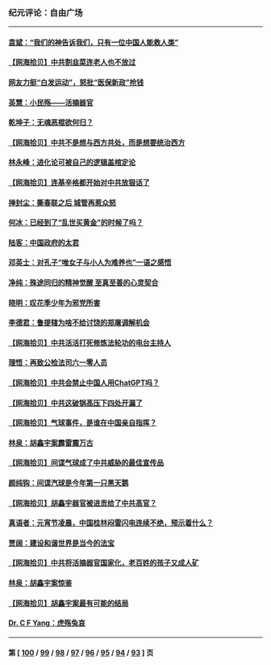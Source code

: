 ### 纪元评论：自由广场
---
#### [袁斌：“我们的神告诉我们，只有一位中国人能救人类”](../../pages/nsc993/n13933240.md) 
#### [【网海拾贝】中共割韭菜连老人也不放过](../../pages/nsc993/n13933148.md) 
#### [网友力挺“白发运动”，怒批“医保新政”抢钱](../../pages/nsc993/n13932475.md) 
#### [英慧：小民殇——活摘器官](../../pages/nsc993/n13931859.md) 
#### [乾坤子：无魂恶棍欲何归？](../../pages/nsc993/n13931878.md) 
#### [【网海拾贝】中共不是想与西方共处，而是想要统治西方](../../pages/nsc993/n13931736.md) 
#### [林永峰：进化论可被自己的逻辑盖棺定论](../../pages/nsc993/n13930862.md) 
#### [【网海拾贝】连基辛格都开始对中共放狠话了](../../pages/nsc993/n13930756.md) 
#### [掸封尘：撕春联之后 城管再惹众怒](../../pages/nsc993/n13930154.md) 
#### [何冰：已经到了“乱世买黄金”的时候了吗？](../../pages/nsc993/n13930205.md) 
#### [陆客：中国政府的太君](../../pages/nsc993/n13930190.md) 
#### [邓英士：对孔子“唯女子与小人为难养也”一语之感悟](../../pages/nsc993/n13929997.md) 
#### [净纯：殊途同归的精神觉醒 至真至善的心灵契合](../../pages/nsc993/n13930109.md) 
#### [晓明：叹花季少年为邪党所害](../../pages/nsc993/n13929781.md) 
#### [李德君：鲁提辖为啥不给讨饶的郑屠调解机会](../../pages/nsc993/n13929491.md) 
#### [【网海拾贝】中共活活打死修炼法轮功的电台主持人](../../pages/nsc993/n13929464.md) 
#### [理悟：再致公检法司六一零人员](../../pages/nsc993/n13928341.md) 
#### [【网海拾贝】中共会禁止中国人用ChatGPT吗？](../../pages/nsc993/n13927568.md) 
#### [【网海拾贝】中共这破锅高压下四处开漏了](../../pages/nsc993/n13926953.md) 
#### [【网海拾贝】气球事件，是谁在中国亲自指挥？](../../pages/nsc993/n13926256.md) 
#### [林泉：胡鑫宇案霹雷震万古](../../pages/nsc993/n13926283.md) 
#### [【网海拾贝】间谍气球成了中共威胁的最佳宣传品](../../pages/nsc993/n13925216.md) 
#### [颜纯钩：间谍汽球是今年第一只黑天鹅](../../pages/nsc993/n13925162.md) 
#### [【网海拾贝】胡鑫宇器官被进贡给了中共高官？](../../pages/nsc993/n13923771.md) 
#### [真语者：元宵节凌晨，中国桂林闷雷闪电连续不绝，预示着什么？](../../pages/nsc993/n13923798.md) 
#### [贾阔：建设和谐世界是当今的法宝](../../pages/nsc993/n13923637.md) 
#### [【网海拾贝】中共将活摘器官国家化，老百姓的孩子又成人矿](../../pages/nsc993/n13923593.md) 
#### [林泉：胡鑫宇案惊鉴](../../pages/nsc993/n13922995.md) 
#### [【网海拾贝】胡鑫宇案最有可能的结局](../../pages/nsc993/n13922327.md) 
#### [Dr. C F Yang：虎殇兔哀](../../pages/nsc993/n13922352.md) 

---
#### 第 [ [100](./100.md) / [99](./99.md) / [98](./98.md) / [97](./97.md) / [96](./96.md) / [95](./95.md) / [94](./94.md) / [93](./93.md) ] 页

